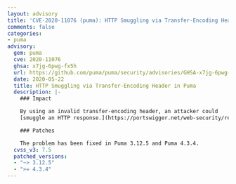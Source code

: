 ```yaml
---
layout: advisory
title: 'CVE-2020-11076 (puma): HTTP Smuggling via Transfer-Encoding Header in Puma'
comments: false
categories:
- puma
advisory:
  gem: puma
  cve: 2020-11076
  ghsa: x7jg-6pwg-fx5h
  url: https://github.com/puma/puma/security/advisories/GHSA-x7jg-6pwg-fx5h
  date: 2020-05-22
  title: HTTP Smuggling via Transfer-Encoding Header in Puma
  description: |-
    ### Impact

    By using an invalid transfer-encoding header, an attacker could
    [smuggle an HTTP response.](https://portswigger.net/web-security/request-smuggling)

    ### Patches

    The problem has been fixed in Puma 3.12.5 and Puma 4.3.4.
  cvss_v3: 7.5
  patched_versions:
  - "~> 3.12.5"
  - ">= 4.3.4"
---
```

